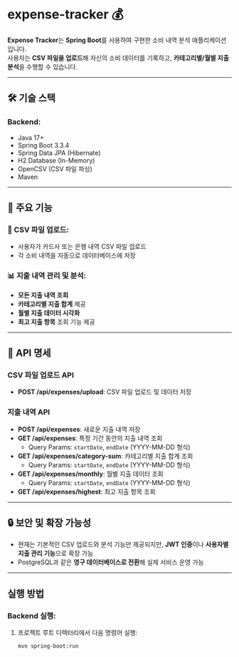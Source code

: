 # expense-tracker 💰

**Expense Tracker**는 **Spring Boot**를 사용하여 구현한 소비 내역 분석 애플리케이션입니다.  
사용자는 **CSV 파일을 업로드**해 자신의 소비 데이터를 기록하고, **카테고리별/월별 지출 분석**을 수행할 수 있습니다.

---

## 🛠️ 기술 스택

### **Backend:**
- Java 17+
- Spring Boot 3.3.4
- Spring Data JPA (Hibernate)
- H2 Database (In-Memory)
- OpenCSV (CSV 파일 파싱)
- Maven

---

## 🎯 주요 기능

### **📂 CSV 파일 업로드:**
- 사용자가 카드사 또는 은행 내역 CSV 파일 업로드  
- 각 소비 내역을 자동으로 데이터베이스에 저장  

### **📊 지출 내역 관리 및 분석:**
- **모든 지출 내역 조회**
- **카테고리별 지출 합계** 제공
- **월별 지출 데이터 시각화**  
- **최고 지출 항목** 조회 기능 제공  

---

## 🔗 API 명세

### **CSV 파일 업로드 API**
- **POST /api/expenses/upload**: CSV 파일 업로드 및 데이터 저장

### **지출 내역 API**
- **POST /api/expenses**: 새로운 지출 내역 저장
- **GET /api/expenses**: 특정 기간 동안의 지출 내역 조회  
  - Query Params: `startDate`, `endDate` (YYYY-MM-DD 형식)  
- **GET /api/expenses/category-sum**: 카테고리별 지출 합계 조회  
  - Query Params: `startDate`, `endDate` (YYYY-MM-DD 형식)  
- **GET /api/expenses/monthly**: 월별 지출 데이터 조회  
  - Query Params: `startDate`, `endDate` (YYYY-MM-DD 형식)  
- **GET /api/expenses/highest**: 최고 지출 항목 조회  

---

## 🔒 보안 및 확장 가능성
- 현재는 기본적인 CSV 업로드와 분석 기능만 제공되지만, **JWT 인증**이나 **사용자별 지출 관리 기능**으로 확장 가능  
- PostgreSQL과 같은 **영구 데이터베이스로 전환**해 실제 서비스 운영 가능

---

## 실행 방법

### **Backend 실행:**
1. 프로젝트 루트 디렉터리에서 다음 명령어 실행:  
   ```bash
   mvn spring-boot:run
